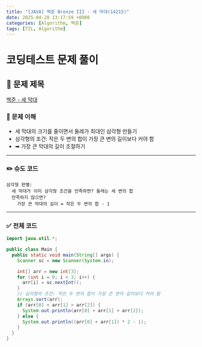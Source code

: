 ```yaml
---
title: "[JAVA] 백준 Bronze III - 세 막대(14215)"
date: 2025-04-20 13:17:59 +0900
categories: [Algorithm, 백준]
tags: [TIL, Algorithm]
---
```

# 코딩테스트 문제 풀이

## 📘 문제 제목
[백준 - 세 막대](https://www.acmicpc.net/problem/14215)

### 🧠 문제 이해
- 세 막대의 크기를 줄이면서 둘레가 최대인 삼각형 만들기
- 삼각형의 조건: 작은 두 변의 합이 가장 큰 변의 길이보다 커야 함
- ➡︎ 가장 큰 막대의 길이 조절하기

---

### ✏️ 슈도 코드

```plaintext
삼각형 판별:
  세 막대가 이미 삼각형 조건을 만족하면? 둘레는 세 변의 합
  만족하지 않으면?
    가장 큰 막대의 길이 = 작은 두 변의 합 - 1
```

---

### ✅ 전체 코드
```java
import java.util.*;

public class Main {
  public static void main(String[] args) {
    Scanner sc = new Scanner(System.in);

    int[] arr = new int[3];
    for (int i = 0; i < 3; i++) {
      arr[i] = sc.nextInt();
    }
    // 삼각형의 조건: 작은 두 변의 합이 가장 큰 변의 길이보다 커야 함
    Arrays.sort(arr);
    if (arr[0] + arr[1] > arr[2]) {
      System.out.println(arr[0] + arr[1] + arr[2]);
    } else {
      System.out.println((arr[0] + arr[1]) * 2 - 1);
    }
  }
}
```
